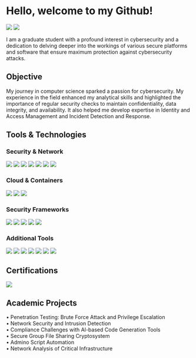 # Hello, welcome to my Github!
<a href="https://www.linkedin.com/in/samriddhi5/"><img src="https://img.shields.io/badge/-LinkedIn-0072b1?&style=for-the-badge&logo=linkedin&logoColor=white" /></a>
<a href="https://tryhackme.com/p/Sam5"><img src="https://img.shields.io/badge/-TryHackMe-2DCB5D?&style=for-the-badge&logo=TryHackMe&logoColor=white" /></a>

I am a graduate student with a profound interest in cybersecurity and a dedication to delving deeper into the workings of various secure platforms and software that ensure maximum protection against cybersecurity attacks.

## Objective

My journey in computer science sparked a passion for cybersecurity. My experience in the field enhanced my analytical skills and highlighted the importance of regular security checks to maintain confidentiality, data integrity, and availability. It also helped me develop expertise in Identity and Access Management and Incident Detection and Response.

## Tools & Technologies

### Security & Network
<div>
    <img src="https://img.shields.io/badge/-Splunk-000000?&style=for-the-badge&logo=Splunk&logoColor=white" />
    <img src="https://img.shields.io/badge/-Wireshark-1679A7?&style=for-the-badge&logo=Wireshark&logoColor=white" />
    <img src="https://img.shields.io/badge/-Snort-EF3B2D?&style=for-the-badge&logo=Snort&logoColor=white" />
    <img src="https://img.shields.io/badge/-Metasploit-5A5A5A?&style=for-the-badge&logo=Metasploit&logoColor=white" />
    <img src="https://img.shields.io/badge/-Firewalls(WAF)-FF4500?&style=for-the-badge&logo=firewall&logoColor=white" />
    <img src="https://img.shields.io/badge/-IAM(SailPoint%20%7C%20Saviynt)-2F4F4F?&style=for-the-badge&logoColor=white" />
    <img src="https://img.shields.io/badge/-EDR-4682B4?&style=for-the-badge&logoColor=white" />
</div>

### Cloud & Containers
<div>
    <img src="https://img.shields.io/badge/-AWS-FF9900?&style=for-the-badge&logo=AmazonAWS&logoColor=white" />
    <img src="https://img.shields.io/badge/-Docker-2496ED?&style=for-the-badge&logo=Docker&logoColor=white" />
    <img src="https://img.shields.io/badge/-Kubernetes-326CE5?&style=for-the-badge&logo=Kubernetes&logoColor=white" />
</div>

### Security Frameworks
<div>
    <img src="https://img.shields.io/badge/-MITRE%20ATT&CK-800000?&style=for-the-badge&logoColor=white" />
    <img src="https://img.shields.io/badge/-Zero%20Trust-008000?&style=for-the-badge&logoColor=white" />
    <img src="https://img.shields.io/badge/-NIST-FFD700?&style=for-the-badge&logoColor=black" />
    <img src="https://img.shields.io/badge/-ISO%2027001-FF69B4?&style=for-the-badge&logoColor=white" />
    <img src="https://img.shields.io/badge/-OWASP%20Top%2010-8A2BE2?&style=for-the-badge&logoColor=white" />
</div>

### Additional Tools
<div>
    <img src="https://img.shields.io/badge/-ServiceNow-00A1E0?&style=for-the-badge&logo=ServiceNow&logoColor=white" />
    <img src="https://img.shields.io/badge/-Jira-0052CC?&style=for-the-badge&logo=Jira&logoColor=white" />
    <img src="https://img.shields.io/badge/-Active%20Directory-FF0000?&style=for-the-badge&logo=Windows&logoColor=white" />
    <img src="https://img.shields.io/badge/-Nmap-32CD32?&style=for-the-badge&logo=Nmap&logoColor=white" />
    <img src="https://img.shields.io/badge/-PCAP-191970?&style=for-the-badge&logoColor=white" />
    <img src="https://img.shields.io/badge/-TCPdump-696969?&style=for-the-badge&logoColor=white" />
    <img src="https://img.shields.io/badge/-iptables-00008B?&style=for-the-badge&logoColor=white" />
</div>

## Certifications
<div>
<a href="https://www.credly.com/badges/YOUR_BADGE_ID" target="_blank">
        <img src="https://img.shields.io/badge/-AWS%20Certified%20Cloud%20Practitioner-FF9900?&style=for-the-badge&logo=AmazonAWS&logoColor=white" />
    </a>
</div>

## Academic Projects
• Penetration Testing: Brute Force Attack and Privilege Escalation <br>
• Network Security and Intrusion Detection <br>
• Compliance Challenges with Al-based Code Generation Tools <br>
• Secure Group File Sharing Cryptosystem <br>
• Admino Script Automation <br>
• Network Analysis of Critical Infrastructure
